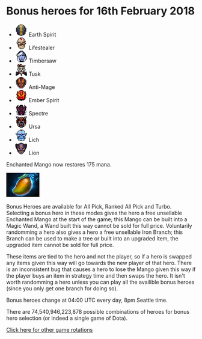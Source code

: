 # Bonus heroes for 16th February 2018

[//]: # (List bonus heroes here, use /images/miniheroes/heroname for picture)

- ![Earth Spirit](/images/miniheroes/earth_spirit.png) Earth Spirit
- ![Lifestealer](/images/miniheroes/life_stealer.png) Lifestealer
- ![Timbersaw](/images/miniheroes/drow_ranger.png) Timbersaw
- ![Tusk](/images/miniheroes/tusk.png) Tusk
- ![Anti-Mage](/images/miniheroes/antimage.png) Anti-Mage
- ![Ember Spirit](/images/miniheroes/ember_spirit.png) Ember Spirit
- ![Spectre](/images/miniheroes/spectre.png) Spectre
- ![Ursa](/images/miniheroes/ursa.png) Ursa
- ![Lich](/images/miniheroes/lich.png) Lich
- ![Lion](/images/miniheroes/lion.png) Lion

Enchanted Mango now restores 175 mana.

![Enchanted Mango image](/images/miniheroes/enchanted_mango.png)

Bonus Heroes are available for All Pick, Ranked All Pick and Turbo. Selecting a bonus hero in these modes gives the hero a free unsellable Enchanted Mango at the start of the game; this Mango can be built into a Magic Wand, a Wand built this way cannot be sold for full price. Voluntarily randomming a hero also gives a hero a free unsellable Iron Branch; this Branch can be used to make a tree or built into an upgraded item, the upgraded item cannot be sold for full price.

These items are tied to the hero and not the player, so if a hero is swapped any items given this way will go towards the new player of that hero. There is an inconsistent bug that causes a hero to lose the Mango given this way if the player buys an item in strategy time and then swaps the hero. It isn't worth randomming a hero unless you can play all the availible bonus heroes (since you only get one branch for doing so).

Bonus heroes change at 04:00 UTC every day, 8pm Seattle time.

There are 74,540,946,223,878 possible combinations of heroes for bonus hero selection (or indeed a single game of Dota).

[Click here for other game rotations](https://tsunamishadow.github.io/bonusheroes/othergames)

